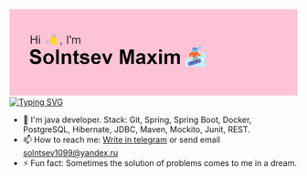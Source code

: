 <img alt="My Image" src="/header.png" />
<a href="https://git.io/typing-svg"><img src="https://readme-typing-svg.herokuapp.com?font=Fira+Code&pause=1000&width=435&lines=Open+to+new+offers" alt="Typing SVG" /></a>

- 💬 I'm java developer. Stack: Git, Spring, Spring Boot, Docker, PostgreSQL, Hibernate, JDBC, Maven, Mockito, Junit, REST.
- 📫 How to reach me: [Write in telegram](https://t.me/solntmore) or send email solntsev1099@yandex.ru
- ⚡ Fun fact: Sometimes the solution of problems comes to me in a dream.

